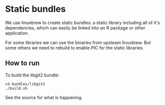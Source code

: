 # Static bundles

We use linuxbrew to create static bundles: a static library including all of it's dependencies, which can easily be linked into an R package or other application.

For some libraries we can use the binaries from upsteam linuxbrew. But some others we need to rebuild to enable PIC for the static libraries.

## How to run

To build the libgit2 bundle:

```
cd bundles/libgit2
./build.sh
```

See the source for what is happening.

